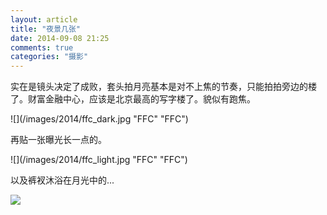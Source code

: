 ```yaml
---
layout: article
title: "夜景几张"
date: 2014-09-08 21:25
comments: true
categories: "摄影"
---
```

  实在是镜头决定了成败，套头拍月亮基本是对不上焦的节奏，只能拍拍旁边的楼了。财富金融中心，应该是北京最高的写字楼了。貌似有跑焦。
  
  ![](/images/2014/ffc_dark.jpg "FFC" "FFC")

<!--more-->

  再贴一张曝光长一点的。

  ![](/images/2014/ffc_light.jpg "FFC" "FFC")

  以及裤衩沐浴在月光中的...

  ![](/images/2014/moon.jpg)
